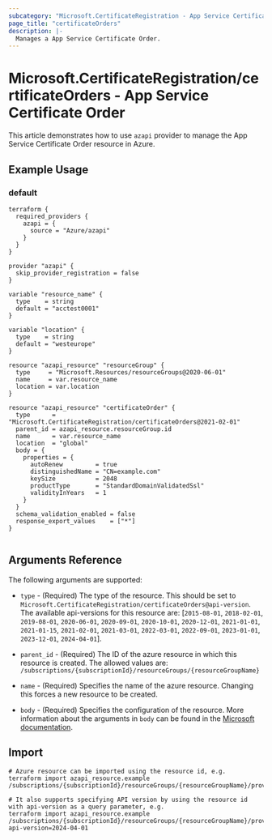 ```yaml
---
subcategory: "Microsoft.CertificateRegistration - App Service Certificates"
page_title: "certificateOrders"
description: |-
  Manages a App Service Certificate Order.
---
```


# Microsoft.CertificateRegistration/certificateOrders - App Service Certificate Order

This article demonstrates how to use `azapi` provider to manage the App Service Certificate Order resource in Azure.

## Example Usage

### default

```hcl
terraform {
  required_providers {
    azapi = {
      source = "Azure/azapi"
    }
  }
}

provider "azapi" {
  skip_provider_registration = false
}

variable "resource_name" {
  type    = string
  default = "acctest0001"
}

variable "location" {
  type    = string
  default = "westeurope"
}

resource "azapi_resource" "resourceGroup" {
  type     = "Microsoft.Resources/resourceGroups@2020-06-01"
  name     = var.resource_name
  location = var.location
}

resource "azapi_resource" "certificateOrder" {
  type      = "Microsoft.CertificateRegistration/certificateOrders@2021-02-01"
  parent_id = azapi_resource.resourceGroup.id
  name      = var.resource_name
  location  = "global"
  body = {
    properties = {
      autoRenew         = true
      distinguishedName = "CN=example.com"
      keySize           = 2048
      productType       = "StandardDomainValidatedSsl"
      validityInYears   = 1
    }
  }
  schema_validation_enabled = false
  response_export_values    = ["*"]
}


```



## Arguments Reference

The following arguments are supported:

* `type` - (Required) The type of the resource. This should be set to `Microsoft.CertificateRegistration/certificateOrders@api-version`. The available api-versions for this resource are: [`2015-08-01`, `2018-02-01`, `2019-08-01`, `2020-06-01`, `2020-09-01`, `2020-10-01`, `2020-12-01`, `2021-01-01`, `2021-01-15`, `2021-02-01`, `2021-03-01`, `2022-03-01`, `2022-09-01`, `2023-01-01`, `2023-12-01`, `2024-04-01`].

* `parent_id` - (Required) The ID of the azure resource in which this resource is created. The allowed values are:  
  `/subscriptions/{subscriptionId}/resourceGroups/{resourceGroupName}`

* `name` - (Required) Specifies the name of the azure resource. Changing this forces a new resource to be created.

* `body` - (Required) Specifies the configuration of the resource. More information about the arguments in `body` can be found in the [Microsoft documentation](https://learn.microsoft.com/en-us/azure/templates/Microsoft.CertificateRegistration/certificateOrders?pivots=deployment-language-terraform).

## Import

 ```shell
 # Azure resource can be imported using the resource id, e.g.
 terraform import azapi_resource.example /subscriptions/{subscriptionId}/resourceGroups/{resourceGroupName}/providers/Microsoft.CertificateRegistration/certificateOrders/{resourceName}
 
 # It also supports specifying API version by using the resource id with api-version as a query parameter, e.g.
 terraform import azapi_resource.example /subscriptions/{subscriptionId}/resourceGroups/{resourceGroupName}/providers/Microsoft.CertificateRegistration/certificateOrders/{resourceName}?api-version=2024-04-01
 ```
